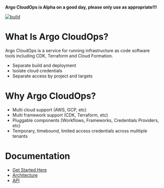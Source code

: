 **Argo CloudOps is Alpha on a good day, please only use as appropriate!!!**

[![build](https://github.com/bw-intuit/argo-cloudops/actions/workflows/build.yaml/badge.svg)](https://github.com/bw-intuit/argo-cloudops/actions/workflows/build.yaml)

# What Is Argo CloudOps?

Argo CloudOps is a service for running infrastructure as code software tools
including CDK, Terraform and Cloud Formation.

* Separate build and deployment
* Isolate cloud credentials
* Separate access by project and targets

# Why Argo CloudOps?

* Multi cloud support (AWS, GCP, etc)
* Multi framework support (CDK, Terraform, etc)
* Pluggable components (Workflows, Frameworks, Credentials Providers, etc)
* Temporary, timebound, limited access credentials across mulitiple tenants

# Documentation

* [Get Started Here](/docs/quickstart.md)
* [Architecture](/docs/architecture.md)
* [API](/docs/api.md)
